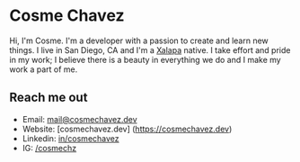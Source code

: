 # Cosme Chavez

Hi, I'm Cosme. I'm a developer with a passion to create and learn new things. I live in San Diego, CA and I'm a [Xalapa](https://goo.gl/maps/SshozQZHN8TG1ztcA) native. I take effort and pride in my work; I believe there is a beauty in everything we do and I make my work a part of me. 

## Reach me out
+ Email: [mail@cosmechavez.dev](mailto:mail@cosmechavez.dev)
+ Website: [cosmechavez.dev] (https://cosmechavez.dev)
+ Linkedin: [in/cosmechavez](https://linkedin.com/in/cosmechavez)
+ IG: [/cosmechz](https://instagram.com/cosmechz)

## 
